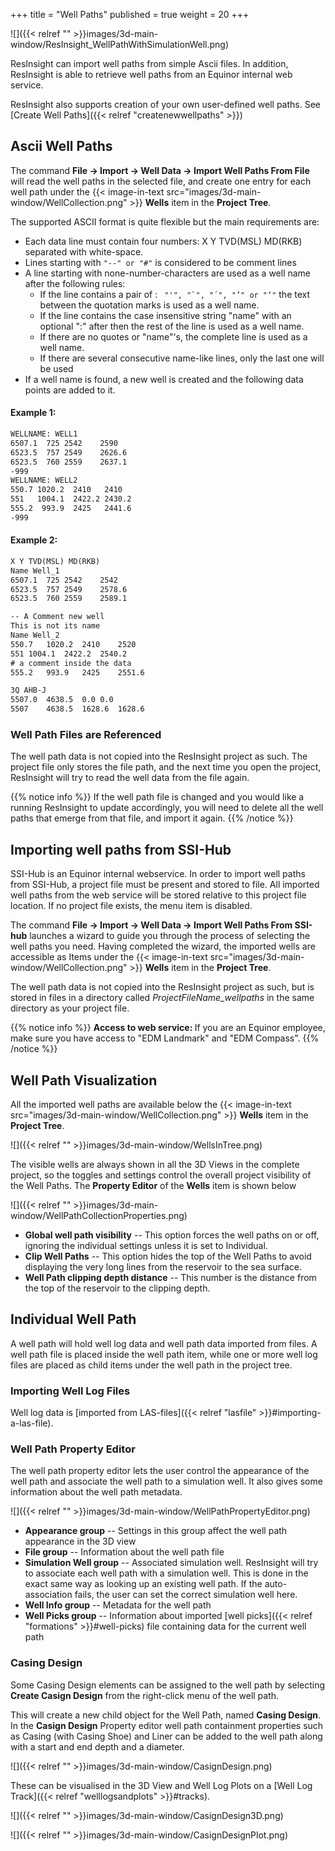 +++
title = "Well Paths"
published = true
weight = 20
+++

![]({{< relref "" >}}images/3d-main-window/ResInsight_WellPathWithSimulationWell.png)

ResInsight can import well paths from simple Ascii files. 
In addition, ResInsight is able to retrieve well paths from an Equinor internal web service.

ResInsight also supports creation of your own user-defined well paths. See [Create Well Paths]({{< relref "createnewwellpaths" >}})

## Ascii Well Paths

The command **File -> Import -> Well Data -> Import Well Paths From File** will read the well paths in the selected file, and create one entry for each well path under the {{< image-in-text src="images/3d-main-window/WellCollection.png" >}} **Wells** item in the **Project Tree**. 

The supported ASCII format is quite flexible but the main requirements are: 

- Each data line must contain four numbers: X Y TVD(MSL) MD(RKB) separated with white-space.
- Lines starting with `"--" or "#"` is considered to be comment lines
- A line starting with none-number-characters are used as a well name after the following rules:
  - If the line contains a pair of : ```  "'", "`", "´", "’" or "‘" ``` the text between the quotation marks is used as a well name.
  - If the line contains the case insensitive string "name" with an optional ":" after then the rest of the line is used as a well name. 
  - If there are no quotes or "name"'s, the complete line is used as a well name.
  - If there are several consecutive name-like lines, only the last one will be used 
- If a well name is found, a new well is created and the following data points are added to it.

#### Example 1:
```txt
WELLNAME: WELL1
6507.1	725	2542	2590
6523.5	757	2549	2626.6
6523.5	760	2559	2637.1
-999
WELLNAME: WELL2
550.7 1020.2  2410   2410
551   1004.1  2422.2 2430.2
555.2  993.9  2425   2441.6
-999
```

#### Example 2:
```txt
X Y TVD(MSL) MD(RKB)
Name Well_1
6507.1	725	2542	2542
6523.5	757	2549	2578.6
6523.5	760	2559	2589.1

-- A Comment new well
This is not its name
Name Well_2
550.7	1020.2	2410	2520
551	1004.1	2422.2	2540.2
# a comment inside the data 
555.2	993.9	2425	2551.6

3Q AHB-J
5507.0	4638.5	0.0	0.0
5507	4638.5	1628.6	1628.6
```
    
### Well Path Files are Referenced
The well path data is not copied into the ResInsight project as such. The project file only stores the file path, and the next time you open the project, ResInsight will try to read the well data from the file again.  

{{% notice info %}}
If the well path file is changed and you would like a running ResInsight to update accordingly, you will need to delete all the well paths that emerge from that file, and import it again.
{{% /notice %}}

## Importing well paths from SSI-Hub

SSI-Hub is an Equinor internal webservice. In order to import well paths from SSI-Hub, a project file must be present and stored to file. All imported well paths from the web service will be stored relative to this project file location. If no project file exists, the menu item is disabled.

The command **File -> Import -> Well Data -> Import Well Paths From SSI-hub** launches a wizard to guide you through the process of selecting the well paths you need.
Having completed the wizard, the imported wells are accessible as Items under the {{< image-in-text src="images/3d-main-window/WellCollection.png" >}} **Wells** item in the **Project Tree**.

The well path data is not copied into the ResInsight project as such, but is stored in files in a directory called *ProjectFileName_wellpaths* in the same directory as your project file.   

{{% notice info %}}
<strong>Access to web service: </strong>
If you are an Equinor employee, make sure you have access to "EDM Landmark" and "EDM Compass".
{{% /notice %}}


## Well Path Visualization

All the imported well paths are available below the {{< image-in-text src="images/3d-main-window/WellCollection.png" >}} **Wells** item in the **Project Tree**. 

![]({{< relref "" >}}images/3d-main-window/WellsInTree.png)

The visible wells are always shown in all the 3D Views in the complete project, so the toggles and settings control the overall project visibility of the Well Paths. The **Property Editor** of the **Wells** item is shown below 

![]({{< relref "" >}}images/3d-main-window/WellPathCollectionProperties.png)

- **Global well path visibility** -- This option forces the well paths on or off, ignoring the individual settings unless it is set to Individual.
- **Clip Well Paths** -- This option hides the top of the Well Paths to avoid displaying the very long lines from the reservoir to the sea surface.
- **Well Path clipping depth distance** -- This number is the distance from the top of the reservoir to the clipping depth.

## Individual Well Path
A well path will hold well log data and well path data imported from files. A well path file is placed inside the well path item, while one or more well log files are placed as child items under the well path in the project tree.

### Importing Well Log Files
Well log data is [imported from LAS-files]({{< relref "lasfile" >}}#importing-a-las-file).

### Well Path Property Editor
The well path property editor lets the user control the appearance of the well path and associate the well path to a simulation well. It also gives some information about the well path metadata.

![]({{< relref "" >}}images/3d-main-window/WellPathPropertyEditor.png)

- **Appearance group** -- Settings in this group affect the well path appearance in the 3D view
- **File group** -- Information about the well path file
- **Simulation Well group** -- Associated simulation well. ResInsight will try to associate each well path with a simulation well. This is done in the exact same way as looking up an existing well path. If the auto-association fails, the user can set the correct simulation well here.
- **Well Info group** -- Metadata for the well path
- **Well Picks group** -- Information about imported [well picks]({{< relref "formations" >}}#well-picks) file containing data for the current well path

### Casing Design
Some Casing Design elements can be assigned to the well path by selecting **Create Casign Design** from the right-click menu of the well path.

This will create a new child object for the Well Path, named **Casing Design**. In the **Casign Design** Property editor 
well path containment properties such as Casing (with Casing Shoe) and Liner can be added to the well path along with a start and end depth and a diameter. 

![]({{< relref "" >}}images/3d-main-window/CasignDesign.png)

These can be visualised in the 3D View and Well Log Plots on a [Well Log Track]({{< relref "welllogsandplots" >}}#tracks).

![]({{< relref "" >}}images/3d-main-window/CasignDesign3D.png) 

![]({{< relref "" >}}images/3d-main-window/CasignDesignPlot.png)
